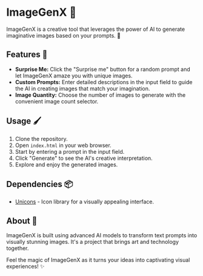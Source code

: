 # ImageGenX 🎨

ImageGenX is a creative tool that leverages the power of AI to generate imaginative images based on your prompts. 🚀

## Features 🌟

- **Surprise Me:** Click the "Surprise me" button for a random prompt and let ImageGenX amaze you with unique images.
- **Custom Prompts:** Enter detailed descriptions in the input field to guide the AI in creating images that match your imagination.
- **Image Quantity:** Choose the number of images to generate with the convenient image count selector.

## Usage 🖌️

1. Clone the repository.
2. Open `index.html` in your web browser.
3. Start by entering a prompt in the input field.
4. Click "Generate" to see the AI's creative interpretation.
5. Explore and enjoy the generated images.

## Dependencies 📦

- [Unicons](https://iconscout.com/unicons) - Icon library for a visually appealing interface.

## About 🤖

ImageGenX is built using advanced AI models to transform text prompts into visually stunning images. It's a project that brings art and technology together.

Feel the magic of ImageGenX as it turns your ideas into captivating visual experiences! ✨
